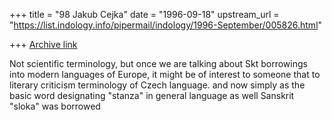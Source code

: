 +++
title = "98 Jakub Cejka"
date = "1996-09-18"
upstream_url = "https://list.indology.info/pipermail/indology/1996-September/005826.html"

+++
[Archive link](https://list.indology.info/pipermail/indology/1996-September/005826.html)


Not scientific terminology, but once we are talking about Skt borrowings 
into modern languages of Europe, it might be of interest to someone that to 
literary criticism terminology of Czech language.
and now simply as the basic word designating "stanza" in general 
language as well Sanskrit "sloka" was borrowed 






